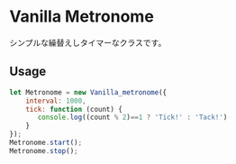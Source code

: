 # Vanilla Metronome

シンプルな繰替えしタイマーなクラスです。

## Usage

```js
let Metronome = new Vanilla_metronome({
    interval: 1000,
    tick: function (count) {
       console.log((count % 2)==1 ? 'Tick!' : 'Tack!')
    }
});
Metronome.start();
Metronome.stop();
```
